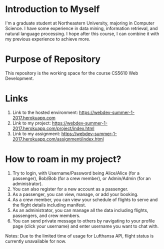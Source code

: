# Introduction to Myself
I'm a graduate student at Northeastern University, majoring in Computer Science. I have some experience in data mining, information retrieval, and natural language processing. I hope after this course, I can combine it with my previous experience to achieve more.

# Purpose of Repository
This repository is the working space for the course CS5610 Web Development.

# Links
1. Link to the hosted environment: https://webdev-summer-1-2017.herokuapp.com
1. Link to my project: https://webdev-summer-1-2017.herokuapp.com/project/index.html
1. Link to my assignment: https://webdev-summer-1-2017.herokuapp.com/assignment/index.html

# How to roam in my project?
1. Try to login, with Username/Password being Alice/Alice (for a passenger), Bob/Bob (for a crew member), or Admin/Admin (for an administrator).
1. You can also register for a new account as a passenger.
1. As a passenger, you can view, manage, or add your booking.
1. As a crew member, you can view your schedule of flights to serve and the flight details including manifest.
1. As an administrator, you can manage all the data including flights, passengers, and crew members.
1. You can send private message to others by navigating to your profile page (click your username) and enter username you want to chat with.

Notes: Due to the limited time of usage for Lufthansa API, flight status is currently unavailable for now.
